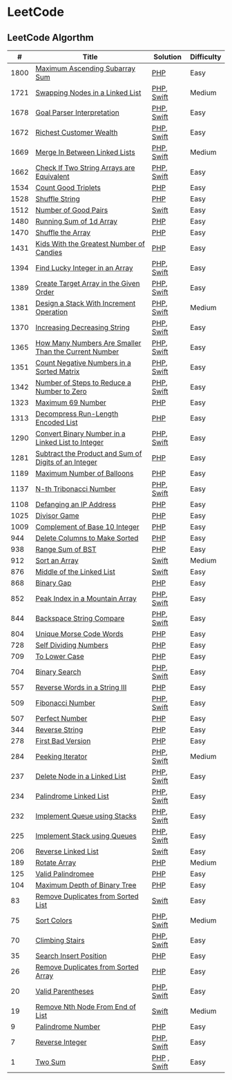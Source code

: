 # LeetCode

## LeetCode Algorthm

| # | Title | Solution | Difficulty
| ------ | ------ |  ----- | ----- | 
| 1800 | [Maximum Ascending Subarray Sum](https://leetcode.com/problems/maximum-ascending-subarray-sum/) | [PHP](https://github.com/tabassumtamanna/leet-code-solutions/blob/main/algorithms/php/1800-maximum-ascending-subarray-sum.php) | Easy
| 1721 | [Swapping Nodes in a Linked List](https://leetcode.com/problems/swapping-nodes-in-a-linked-list/) | [PHP](https://github.com/tabassumtamanna/leet-code-solutions/blob/main/algorithms/php/1721-swapping-nodes-in-a-linked-list.php), [Swift](https://github.com/tabassumtamanna/leet-code-solutions/blob/main/algorithms/swift/1721-swapping-nodes-in-a-linked-list.swift) | Medium
| 1678 | [Goal Parser Interpretation](https://leetcode.com/problems/goal-parser-interpretation/) | [PHP](https://github.com/tabassumtamanna/leet-code-solutions/blob/main/algorithms/php/1678-goal-parser-interpretation.php), [Swift](https://github.com/tabassumtamanna/leet-code-solutions/blob/main/algorithms/swift/1678-goal-parser-interpretation.swift)| Easy
| 1672 | [Richest Customer Wealth](https://leetcode.com/problems/richest-customer-wealth/) | [PHP](https://github.com/tabassumtamanna/leet-code-solutions/blob/main/algorithms/php/1672-richest-customer-wealth.php), [Swift](https://github.com/tabassumtamanna/leet-code-solutions/blob/main/algorithms/swift/1672-richest-customer-wealth.swift)| Easy
| 1669 | [Merge In Between Linked Lists](https://leetcode.com/problems/merge-in-between-linked-lists/) | [PHP](https://github.com/tabassumtamanna/leet-code-solutions/blob/main/algorithms/php/1669-merge-in-between-linked-lists.php), [Swift](https://github.com/tabassumtamanna/leet-code-solutions/blob/main/algorithms/swift/1669-merge-in-between-linked-lists.swift)| Medium
| 1662 | [Check If Two String Arrays are Equivalent](https://leetcode.com/problems/check-if-two-string-arrays-are-equivalent/) | [PHP](https://github.com/tabassumtamanna/leet-code-solutions/blob/main/algorithms/php/1662-check-if-two-string-arrays-are-equivalent.php), [Swift](https://github.com/tabassumtamanna/leet-code-solutions/blob/main/algorithms/swift/1662-check-if-two-string-arrays-are-equivalent.swift) | Easy
| 1534 | [Count Good Triplets](https://leetcode.com/problems/count-good-triplets/) | [PHP](https://github.com/tabassumtamanna/leet-code-solutions/blob/main/algorithms/php/1534-count-good-triplets.php) | Easy
| 1528 | [Shuffle String](https://leetcode.com/problems/shuffle-string/) | [PHP](https://github.com/tabassumtamanna/leet-code-solutions/blob/main/algorithms/php/1528-shuffle-string.php) | Easy
| 1512 | [Number of Good Pairs](https://leetcode.com/problems/number-of-good-pairs/) | [Swift](https://github.com/tabassumtamanna/leet-code-solutions/blob/main/algorithms/swift/1512-number-of-good-pairs.swift) | Easy
| 1480 | [Running Sum of 1d Array](https://leetcode.com/problems/running-sum-of-1d-array/) | [PHP](https://github.com/tabassumtamanna/leet-code-solutions/blob/main/algorithms/php/1480-running-sum-of-1d-array.php) | Easy
| 1470 | [Shuffle the Array](https://leetcode.com/problems/shuffle-the-array/) | [PHP](https://github.com/tabassumtamanna/leet-code-solutions/blob/main/algorithms/php/1470-shuffle-the-array.php) | Easy
| 1431 | [Kids With the Greatest Number of Candies](https://leetcode.com/problems/kids-with-the-greatest-number-of-candies/) | [PHP](https://github.com/tabassumtamanna/leet-code-solutions/blob/main/algorithms/php/1431-kids-with-the-greatest-number-of-candies.php) | Easy
| 1394 | [Find Lucky Integer in an Array](https://leetcode.com/problems/find-lucky-integer-in-an-array/) | [PHP](https://github.com/tabassumtamanna/leet-code-solutions/blob/main/algorithms/php/1394-find-lucky-integer-in-an-array.php), [Swift](https://github.com/tabassumtamanna/leet-code-solutions/blob/main/algorithms/swift/1394-find-lucky-integer-in-an-array.swift)| Easy
| 1389 | [Create Target Array in the Given Order](https://leetcode.com/problems/create-target-array-in-the-given-order/) | [PHP](https://github.com/tabassumtamanna/leet-code-solutions/blob/main/algorithms/php/1389-create-target-array-in-the-given-order.php), [Swift](https://github.com/tabassumtamanna/leet-code-solutions/blob/main/algorithms/swift/1389-create-target-array-in-the-given-order.swift) | Easy
| 1381 | [Design a Stack With Increment Operation](https://leetcode.com/problems/design-a-stack-with-increment-operation/) | [PHP](https://github.com/tabassumtamanna/leet-code-solutions/blob/main/algorithms/php/1381-design-a-stack-with-increment-operation.php), [Swift](https://github.com/tabassumtamanna/leet-code-solutions/blob/main/algorithms/swift/1381-design-a-stack-with-increment-operation.swift) | Medium
| 1370 | [Increasing Decreasing String](https://leetcode.com/problems/increasing-decreasing-string/) | [PHP](https://github.com/tabassumtamanna/leet-code-solutions/blob/main/algorithms/php/1370-increasing-decreasing-string.php), [Swift](https://github.com/tabassumtamanna/leet-code-solutions/blob/main/algorithms/swift/1370-increasing-decreasing-string.swift) | Easy
| 1365 | [How Many Numbers Are Smaller Than the Current Number](https://leetcode.com/problems/how-many-numbers-are-smaller-than-the-current-number/) | [PHP](https://github.com/tabassumtamanna/leet-code-solutions/blob/main/algorithms/php/1365-how-many-numbers-are-smaller-than-the-current-number.php), [Swift](https://github.com/tabassumtamanna/leet-code-solutions/blob/main/algorithms/swift/1365-how-many-numbers-are-smaller-than-the-current-number.swift) | Easy
| 1351 | [Count Negative Numbers in a Sorted Matrix](https://leetcode.com/problems/count-negative-numbers-in-a-sorted-matrix/) | [PHP](https://github.com/tabassumtamanna/leet-code-solutions/blob/main/algorithms/php/1351-count-negative-numbers-in-a-sorted-matrix.php), [Swift](https://github.com/tabassumtamanna/leet-code-solutions/blob/main/algorithms/swift/1351-count-negative-numbers-in-a-sorted-matrix.swift) | Easy
| 1342 | [Number of Steps to Reduce a Number to Zero](https://leetcode.com/problems/number-of-steps-to-reduce-a-number-to-zero/) | [PHP](https://github.com/tabassumtamanna/leet-code-solutions/blob/main/algorithms/php/1342-number-of-steps-to-reduce-a-number-to-zero.php), [Swift](https://github.com/tabassumtamanna/leet-code-solutions/blob/main/algorithms/swift/1342-number-of-steps-to-reduce-a-number-to-zero.swift) | Easy
| 1323 | [Maximum 69 Number](https://leetcode.com/problems/maximum-69-number/) | [PHP](https://github.com/tabassumtamanna/leet-code-solutions/blob/main/algorithms/php/1323-maximum-69-number.php) | Easy
| 1313 | [Decompress Run-Length Encoded List](https://leetcode.com/problems/decompress-run-length-encoded-list/) | [PHP](https://github.com/tabassumtamanna/leet-code-solutions/blob/main/algorithms/php/1313-decompress-run-length-encoded-list.php) | Easy
| 1290 | [Convert Binary Number in a Linked List to Integer](https://leetcode.com/problems/convert-binary-number-in-a-linked-list-to-integer/) | [PHP](https://github.com/tabassumtamanna/leet-code-solutions/blob/main/algorithms/php/1290-convert-binary-number-in-a-linked-list-to-integer.php), [Swift](https://github.com/tabassumtamanna/leet-code-solutions/blob/main/algorithms/swift/1290-convert-binary-number-in-a-linked-list-to-integer.swift) | Easy
| 1281 | [Subtract the Product and Sum of Digits of an Integer](https://leetcode.com/problems/subtract-the-product-and-sum-of-digits-of-an-integer/) | [PHP](https://github.com/tabassumtamanna/leet-code-solutions/blob/main/algorithms/php/1281-subtract-the-product-and-sum-of-digits-of-an-integer.php) | Easy
| 1189 | [Maximum Number of Balloons](https://leetcode.com/problems/maximum-number-of-balloons/) | [PHP](https://github.com/tabassumtamanna/leet-code-solutions/blob/main/algorithms/php/1189-maximum-number-of-balloons.php) | Easy
| 1137 | [N-th Tribonacci Number](https://leetcode.com/problems/n-th-tribonacci-number/) | [PHP](https://github.com/tabassumtamanna/leet-code-solutions/blob/main/algorithms/php/1137-n-th-tribonacci-number.php), [Swift](https://github.com/tabassumtamanna/leet-code-solutions/blob/main/algorithms/swift/1137-n-th-tribonacci-number.swift) | Easy
| 1108 | [Defanging an IP Address](https://leetcode.com/problems/defanging-an-ip-address/) | [PHP](https://github.com/tabassumtamanna/leet-code-solutions/blob/main/algorithms/php/1108-defanging-an-ip-address.php) | Easy
| 1025 | [Divisor Game](https://leetcode.com/problems/divisor-game/) | [PHP](https://github.com/tabassumtamanna/leet-code-solutions/blob/main/algorithms/php/1025-divisor-game.php) | Easy
| 1009 | [Complement of Base 10 Integer](https://leetcode.com/problems/complement-of-base-10-integer/) | [PHP](https://github.com/tabassumtamanna/leet-code-solutions/blob/main/algorithms/php/1009-complement-of-base-10-integer.php) | Easy
| 944 | [Delete Columns to Make Sorted](https://leetcode.com/problems/delete-columns-to-make-sorted/) | [PHP](https://github.com/tabassumtamanna/leet-code-solutions/blob/main/algorithms/php/944-delete-columns-to-make-sorted.php) | Easy
| 938 | [Range Sum of BST](https://leetcode.com/problems/range-sum-of-bst/) | [PHP](https://github.com/tabassumtamanna/leet-code-solutions/blob/main/algorithms/php/938-range-sum-of-bst.php) | Easy
| 912 | [Sort an Array](https://leetcode.com/problems/sort-an-array/) | [Swift](https://github.com/tabassumtamanna/leet-code-solutions/blob/main/algorithms/swift/912-sort-an-array.swift) | Medium
| 876 | [Middle of the Linked List](https://leetcode.com/problems/middle-of-the-linked-list/) | [Swift](https://github.com/tabassumtamanna/leet-code-solutions/blob/main/algorithms/swift/876-middle-of-the-linked-list.swift) | Easy
| 868 | [Binary Gap](https://leetcode.com/problems/binary-gap/) | [PHP](https://github.com/tabassumtamanna/leet-code-solutions/blob/main/algorithms/php/868-binary-gap.php) | Easy
| 852 | [Peak Index in a Mountain Array](https://leetcode.com/problems/peak-index-in-a-mountain-array/) | [PHP](https://github.com/tabassumtamanna/leet-code-solutions/blob/main/algorithms/php/852-peak-index-in-a-mountain-array.php), [Swift](https://github.com/tabassumtamanna/leet-code-solutions/blob/main/algorithms/swift/852-peak-index-in-a-mountain-array.swift) | Easy
| 844 | [Backspace String Compare](https://leetcode.com/problems/peak-index-in-a-mountain-array/) | [PHP](https://github.com/tabassumtamanna/leet-code-solutions/blob/main/algorithms/php/844-backspace-string-compare.php), [Swift](https://github.com/tabassumtamanna/leet-code-solutions/blob/main/algorithms/swift/844-backspace-string-compare.swift) | Easy
| 804 | [Unique Morse Code Words](https://leetcode.com/problems/unique-morse-code-words/) | [PHP](https://github.com/tabassumtamanna/leet-code-solutions/blob/main/algorithms/php/804-unique-morse-code-words.php) | Easy
| 728 | [Self Dividing Numbers](https://leetcode.com/problems/self-dividing-numbers/) | [PHP](https://github.com/tabassumtamanna/leet-code-solutions/blob/main/algorithms/php/728-self-dividing-numbers.php) | Easy
| 709 | [To Lower Case](https://leetcode.com/problems/to-lower-case/) | [PHP](https://github.com/tabassumtamanna/leet-code-solutions/blob/main/algorithms/php/709-to-lower-case.php) | Easy
| 704 | [Binary Search](https://leetcode.com/problems/binary-search/) | [PHP](https://github.com/tabassumtamanna/leet-code-solutions/blob/main/algorithms/php/704-binary-search.php), [Swift](https://github.com/tabassumtamanna/leet-code-solutions/blob/main/algorithms/swift/704-binary-search.swift) | Easy
| 557 | [Reverse Words in a String III](https://leetcode.com/problems/reverse-words-in-a-string-iii/) | [PHP](https://github.com/tabassumtamanna/leet-code-solutions/blob/main/algorithms/php/557-reverse-words-in-a-string-III.php) | Easy
| 509 | [Fibonacci Number](https://leetcode.com/problems/fibonacci-number/) | [PHP](https://github.com/tabassumtamanna/leet-code-solutions/blob/main/algorithms/php/509-fibonacci-number.php), [Swift](https://github.com/tabassumtamanna/leet-code-solutions/blob/main/algorithms/swift/509-fibonacci-number.swift) | Easy
| 507 | [Perfect Number](https://leetcode.com/problems/perfect-number/) | [PHP](https://github.com/tabassumtamanna/leet-code-solutions/blob/main/algorithms/php/507-perfect-number.php) | Easy
| 344 | [Reverse String](https://leetcode.com/problems/reverse-string/) | [PHP](https://github.com/tabassumtamanna/leet-code-solutions/blob/main/algorithms/php/344-reverse-string.php) | Easy
| 278 | [First Bad Version](https://leetcode.com/problems/first-bad-version/) | [PHP](https://github.com/tabassumtamanna/leet-code-solutions/blob/main/algorithms/php/278-first-bad-version.php) | Easy
| 284 | [Peeking Iterator](https://leetcode.com/problems/peeking-iterator/) | [PHP](https://github.com/tabassumtamanna/leet-code-solutions/blob/main/algorithms/php/284-peeking-iterator.php), [Swift](https://github.com/tabassumtamanna/leet-code-solutions/blob/main/algorithms/swift/284-peeking-iterator.swift) | Medium
| 237 | [Delete Node in a Linked List](https://leetcode.com/problems/delete-node-in-a-linked-list/) | [PHP](https://github.com/tabassumtamanna/leet-code-solutions/blob/main/algorithms/php/237-delete-node-in-a-linked-list.php), [Swift](https://github.com/tabassumtamanna/leet-code-solutions/blob/main/algorithms/swift/237-delete-node-in-a-linked-list.swift)| Easy
| 234 | [Palindrome Linked List](https://leetcode.com/problems/palindrome-linked-list/) | [PHP](https://github.com/tabassumtamanna/leet-code-solutions/blob/main/algorithms/php/234-palindrome-linked-list.php), [Swift](https://github.com/tabassumtamanna/leet-code-solutions/blob/main/algorithms/swift/234-palindrome-linked-list.swift)| Easy
| 232 | [Implement Queue using Stacks](https://leetcode.com/problems/implement-queue-using-stacks/) | [PHP](https://github.com/tabassumtamanna/leet-code-solutions/blob/main/algorithms/php/232-implement-queue-using-stacks.php), [Swift](https://github.com/tabassumtamanna/leet-code-solutions/blob/main/algorithms/swift/232-implement-queue-using-stacks.swift)| Easy
| 225 | [Implement Stack using Queues](https://leetcode.com/problems/implement-stack-using-queues/) | [PHP](https://github.com/tabassumtamanna/leet-code-solutions/blob/main/algorithms/php/225-implement-stack-using-queues.php), [Swift](https://github.com/tabassumtamanna/leet-code-solutions/blob/main/algorithms/swift/225-implement-stack-using-queues.swift)| Easy
| 206 | [Reverse Linked List](https://leetcode.com/problems/reverse-linked-list/) | [Swift](https://github.com/tabassumtamanna/leet-code-solutions/blob/main/algorithms/swift/206-reverse-linked-list.swift) | Easy
| 189 | [Rotate Array](https://leetcode.com/problems/rotate-array/) | [PHP](https://github.com/tabassumtamanna/leet-code-solutions/blob/main/algorithms/php/189-rotate-array.php) | Medium
| 125 | [Valid Palindromee](https://leetcode.com/problems/valid-palindrome/) | [PHP](https://github.com/tabassumtamanna/leet-code-solutions/blob/main/algorithms/php/125-valid-palindrome.php) | Easy
| 104 | [Maximum Depth of Binary Tree](https://leetcode.com/problems/maximum-depth-of-binary-tree/) | [PHP](https://github.com/tabassumtamanna/leet-code-solutions/blob/main/algorithms/php/104-maximum-depth-of-binary-tree.php) | Easy
| 83 | [Remove Duplicates from Sorted List](https://leetcode.com/problems/remove-duplicates-from-sorted-list/) | [Swift](https://github.com/tabassumtamanna/leet-code-solutions/blob/main/algorithms/swift/83-remove-duplicates-from-sorted-list.swift) | Easy
| 75 | [Sort Colors](https://leetcode.com/problems/sort-colors/) | [PHP](https://github.com/tabassumtamanna/leet-code-solutions/blob/main/algorithms/php/75-sort-colors.php), [Swift](https://github.com/tabassumtamanna/leet-code-solutions/blob/main/algorithms/swift/75-sort-colors.swift) | Medium
| 70 | [Climbing Stairs](https://leetcode.com/problems/climbing-stairs/) | [PHP](https://github.com/tabassumtamanna/leet-code-solutions/blob/main/algorithms/php/70-climbing-stairs.php), [Swift](https://github.com/tabassumtamanna/leet-code-solutions/blob/main/algorithms/swift/70-climbing-stairs.swift) | Easy
| 35 | [Search Insert Position](https://leetcode.com/problems/search-insert-position/) | [PHP](https://github.com/tabassumtamanna/leet-code-solutions/blob/main/algorithms/php/35-search-insert-position.php) | Easy
| 26 | [Remove Duplicates from Sorted Array](https://leetcode.com/problems/remove-duplicates-from-sorted-array/) | [PHP](https://github.com/tabassumtamanna/leet-code-solutions/blob/main/algorithms/php/26-remove-duplicates-from-sorted-array.php) | Easy
| 20 | [Valid Parentheses](https://leetcode.com/problems/valid-parentheses/) |  [PHP](https://github.com/tabassumtamanna/leet-code-solutions/blob/main/algorithms/php/20-valid-parentheses.php),  [Swift](https://github.com/tabassumtamanna/leet-code-solutions/blob/main/algorithms/swift/20-valid-parentheses.swift) | Easy
| 19 | [Remove Nth Node From End of List](https://leetcode.com/problems/remove-nth-node-from-end-of-list/) | [Swift](https://github.com/tabassumtamanna/leet-code-solutions/blob/main/algorithms/swift/19-remove-nth-node-from-end-of-list.swift) | Medium
| 9 | [Palindrome Number](https://leetcode.com/problems/palindrome-number/) | [PHP](https://github.com/tabassumtamanna/leet-code-solutions/blob/main/algorithms/php/9-palindrome-number.php) | Easy
| 7 | [Reverse Integer](https://leetcode.com/problems/reverse-integer/) | [PHP](https://github.com/tabassumtamanna/leet-code-solutions/blob/main/algorithms/php/7-reverse-integer.php), [Swift](https://github.com/tabassumtamanna/leet-code-solutions/blob/main/algorithms/swift/7-reverse-integer.swift) | Easy
| 1 | [Two Sum](https://leetcode.com/problems/two-sum/) | [PHP](https://github.com/tabassumtamanna/leet-code-solutions/blob/main/algorithms/php/1-two-sum.php) , [Swift](https://github.com/tabassumtamanna/leet-code-solutions/blob/main/algorithms/swift/1-two-sum.swift)| Easy
